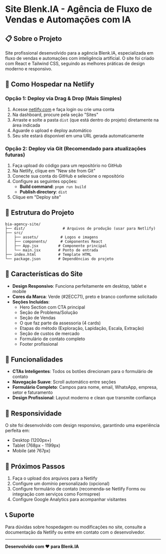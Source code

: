 # Site Blenk.IA - Agência de Fluxo de Vendas e Automações com IA

## 📋 Sobre o Projeto

Site profissional desenvolvido para a agência Blenk.IA, especializada em fluxo de vendas e automações com inteligência artificial. O site foi criado com React e Tailwind CSS, seguindo as melhores práticas de design moderno e responsivo.

## 🚀 Como Hospedar na Netlify

### Opção 1: Deploy via Drag & Drop (Mais Simples)

1. Acesse [netlify.com](https://netlify.com) e faça login ou crie uma conta
2. Na dashboard, procure pela seção "Sites" 
3. Arraste e solte a pasta `dist` (que está dentro do projeto) diretamente na área indicada
4. Aguarde o upload e deploy automático
5. Seu site estará disponível em uma URL gerada automaticamente

### Opção 2: Deploy via Git (Recomendado para atualizações futuras)

1. Faça upload do código para um repositório no GitHub
2. Na Netlify, clique em "New site from Git"
3. Conecte sua conta do GitHub e selecione o repositório
4. Configure as seguintes opções:
   - **Build command**: `pnpm run build`
   - **Publish directory**: `dist`
5. Clique em "Deploy site"

## 📁 Estrutura do Projeto

```
bia-agency-site/
├── dist/                 # Arquivos de produção (usar para Netlify)
├── src/
│   ├── assets/          # Logos e imagens
│   ├── components/      # Componentes React
│   ├── App.jsx         # Componente principal
│   └── main.jsx        # Ponto de entrada
├── index.html          # Template HTML
└── package.json        # Dependências do projeto
```

## 🎨 Características do Site

- **Design Responsivo**: Funciona perfeitamente em desktop, tablet e mobile
- **Cores da Marca**: Verde (#2ECC71), preto e branco conforme solicitado
- **Seções Incluídas**:
  - Hero Section com CTA principal
  - Seção de Problema/Solução
  - Seção de Vendas
  - O que faz parte da assessoria (4 cards)
  - Etapas do método (Exploração, Lapidação, Escala, Extração)
  - Seção de custos de mercado
  - Formulário de contato completo
  - Footer profissional

## 🔧 Funcionalidades

- **CTAs Inteligentes**: Todos os botões direcionam para o formulário de contato
- **Navegação Suave**: Scroll automático entre seções
- **Formulário Completo**: Campos para nome, email, WhatsApp, empresa, setor e faturamento
- **Design Profissional**: Layout moderno e clean que transmite confiança

## 📱 Responsividade

O site foi desenvolvido com design responsivo, garantindo uma experiência perfeita em:
- Desktop (1200px+)
- Tablet (768px - 1199px)
- Mobile (até 767px)

## 🎯 Próximos Passos

1. Faça o upload dos arquivos para a Netlify
2. Configure um domínio personalizado (opcional)
3. Configure formulário de contato (recomenda-se Netlify Forms ou integração com serviços como Formspree)
4. Configure Google Analytics para acompanhar visitantes

## 📞 Suporte

Para dúvidas sobre hospedagem ou modificações no site, consulte a documentação da Netlify ou entre em contato com o desenvolvedor.

---

**Desenvolvido com ❤️ para Blenk.IA**


